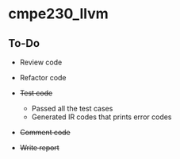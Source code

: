# cmpe230_llvm

## To-Do


- Review code

- Refactor code

- ~~Test code~~   
    - Passed all the test cases
    - Generated IR codes that prints error codes

- ~~Comment code~~

- ~~Write report~~





